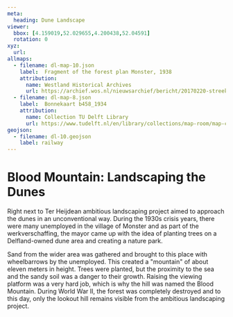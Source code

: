 ```yaml
---
meta:
  heading: Dune Landscape
viewer:
  bbox: [4.159019,52.029655,4.200438,52.04591]
  rotation: 0
xyz:
  url:
allmaps:
  - filename: dl-map-10.json
    label: 	Fragment of the forest plan Monster, 1938
    attribution:
      name: Westland Historical Archives
      url: https://archief.wos.nl/nieuwsarchief/bericht/20170220-streekhistorie-in-de-duinen-van-westland
  - filename: dl-map-8.json
    label: 	Bonnekaart b458_1934
    attribution:
      name: Collection TU Delft Library 
      url: https://www.tudelft.nl/en/library/collections/map-room/map-collection/historical-maps/bonne-maps-1865-1930  
geojson:
  - filename: dl-10.geojson
    label: railway
---
```


# Blood Mountain: Landscaping the Dunes

Right next to Ter Heijdean ambitious landscaping project aimed to approach the dunes in an unconventional way. During the 1930s crisis years, there were many unemployed in the village of Monster and as part of the werkverschaffing, the mayor came up with the idea of planting trees on a Delfland-owned dune area and creating a nature park. 

Sand from the wider area was gathered and brought to this place with wheelbarrows by the unemployed. This created a "mountain" of about eleven meters in height. Trees were planted, but the proximity to the sea and the sandy soil was a danger to their growth. Raising the viewing platform was a very hard job, which is why the hill was named the Blood Mountain. During World War II, the forest was completely destroyed and to this day, only the lookout hill remains visible from the ambitious landscaping project.